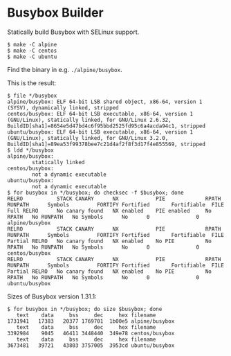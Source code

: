 # Busybox Builder

Statically build Busybox with SELinux support.

    $ make -C alpine
    $ make -C centos
    $ make -C ubuntu

Find the binary in e.g. `./alpine/busybox`.

This is the result:

    $ file */busybox
    alpine/busybox: ELF 64-bit LSB shared object, x86-64, version 1 (SYSV), dynamically linked, stripped
    centos/busybox: ELF 64-bit LSB executable, x86-64, version 1 (GNU/Linux), statically linked, for GNU/Linux 2.6.32, BuildID[sha1]=8654e5d47bd4c6f95bbd2525fd95c6a4acda94c1, stripped
    ubuntu/busybox: ELF 64-bit LSB executable, x86-64, version 1 (GNU/Linux), statically linked, for GNU/Linux 3.2.0, BuildID[sha1]=89ea53f99378bee7c21d4af2f8f3d17f4e855569, stripped
    $ ldd */busybox
    alpine/busybox:
            statically linked
    centos/busybox:
            not a dynamic executable
    ubuntu/busybox:
            not a dynamic executable
    $ for busybox in */busybox; do checksec -f $busybox; done
    RELRO           STACK CANARY      NX            PIE             RPATH      RUNPATH      Symbols         FORTIFY Fortified       Fortifiable  FILE
    Full RELRO      No canary found   NX enabled    PIE enabled     No RPATH   No RUNPATH   No Symbols      No      0               0       alpine/busybox
    RELRO           STACK CANARY      NX            PIE             RPATH      RUNPATH      Symbols         FORTIFY Fortified       Fortifiable  FILE
    Partial RELRO   No canary found   NX enabled    No PIE          No RPATH   No RUNPATH   No Symbols      No      0               0       centos/busybox
    RELRO           STACK CANARY      NX            PIE             RPATH      RUNPATH      Symbols         FORTIFY Fortified       Fortifiable  FILE
    Partial RELRO   No canary found   NX enabled    No PIE          No RPATH   No RUNPATH   No Symbols      No      0               0       ubuntu/busybox

Sizes of Busybox version 1.31.1:

    $ for busybox in */busybox; do size $busybox; done
       text    data     bss     dec     hex filename
    1731941   17383   20377 1769701  1b00e5 alpine/busybox
       text    data     bss     dec     hex filename
    3392984    9045   46411 3448440  349e78 centos/busybox
       text    data     bss     dec     hex filename
    3673481   39721   43803 3757005  3953cd ubuntu/busybox
